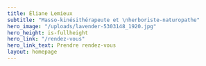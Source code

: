 ```yaml
---
title: Éliane Lemieux
subtitle: "Masso-kinésithérapeute et \nherboriste-naturopathe"
hero_image: "/uploads/lavender-5303148_1920.jpg"
hero_height: is-fullheight
hero_link: "/rendez-vous"
hero_link_text: Prendre rendez-vous
layout: homepage
---
```


